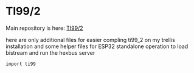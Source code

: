 # TI99/2

Main repository is here: 
[TI99/2](https://gitlab.com/pnru/ti99/tree/master/ti99_2)

here are only additional files for easier compling ti99_2 on my
trellis installation and some helper files for ESP32 standalone
operation to load bistream and run the hexbus server

    import ti99
